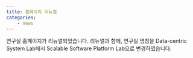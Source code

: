 ```yaml
---
title: 홈페이지 리뉴얼
categories:
    - news
---
```


연구실 홈페이지가 리뉴얼되었습니다.
리뉴얼과 함께, 연구실 명칭을 Data-centric System Lab에서 Scalable Software Platform Lab으로 변경하였습니다.

